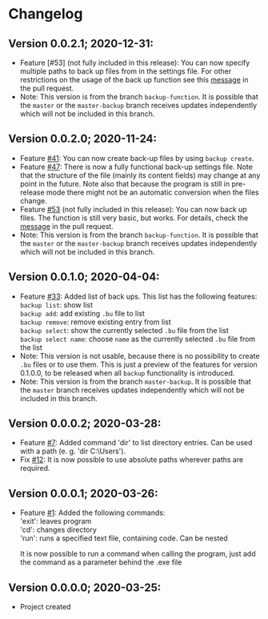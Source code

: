 # Changelog

## Version 0.0.2.1; 2020-12-31:

- Feature [#53] (not fully included in this release): You can now specify multiple paths to back up files from in the settings file. For other restrictions on the usage of the back up function see this [message](https://github.com/Ronto4/BackingUp/pull/52#issuecomment-731734839) in the pull request.
- Note: This version is from the branch `backup-function`. It is possible that the `master` or the `master-backup` branch receives updates independently which will not be included in this branch.

## Version 0.0.2.0; 2020-11-24:

- Feature [#41](https://github.com/Ronto4/BackingUp/issues/41): You can now create back-up files by using `backup create`.
- Feature [#47](https://github.com/Ronto4/BackingUp/issues/47): There is now a fully functional back-up settings file. Note that the structure of the file (mainly its content fields) may change at any point in the future. Note also that because the program is still in pre-release mode there might not be an automatic conversion when the files change.
- Feature [#53](https://github.com/Ronto4/BackingUp/issues/53) (not fully included in this release): You can now back up files. The function is still very basic, but works. For details, check the [message](https://github.com/Ronto4/BackingUp/pull/52#issuecomment-731734839) in the pull request.
- Note: This version is from the branch `backup-function`. It is possible that the `master` or the `master-backup` branch receives updates independently which will not be included in this branch.

## Version 0.0.1.0; 2020-04-04:

- Feature [#33](https://github.com/Ronto4/BackingUp/issues/33): Added list of back ups. This list has the following features:  
   `backup list`: show list  
   `backup add`: add existing `.bu` file to list  
   `backup remove`: remove existing entry from list  
   `backup select`: show the currently selected `.bu` file from the list  
   `backup select name`: choose `name` as the currently selected `.bu` file from the list
- Note: This version is not usable, because there is no possibility to create `.bu` files or to use them. This is just a preview of the features for version 0.1.0.0, to be released when all `backup` functionality is introduced.
- Note: This version is from the branch `master-backup`. It is possible that the `master` branch receives updates independently which will not be included in this branch.

## Version 0.0.0.2; 2020-03-28:

- Feature [#7](https://github.com/Ronto4/BackingUp/issues/7): Added command 'dir' to list directory entries. Can be used with a path (e. g. 'dir C:\Users\').
- Fix [#12](https://github.com/Ronto4/BackingUp/issues/12): It is now possible to use absolute paths wherever paths are required.

## Version 0.0.0.1; 2020-03-26:

- Feature [#1](https://github.com/Ronto4/BackingUp/issues/1): Added the following commands:  
   'exit': leaves program  
   'cd': changes directory  
   'run': runs a specified text file, containing code. Can be nested  
   
   It is now possible to run a command when calling the program, just add the command as a parameter behind the .exe file

## Version 0.0.0.0; 2020-03-25:

- Project created
